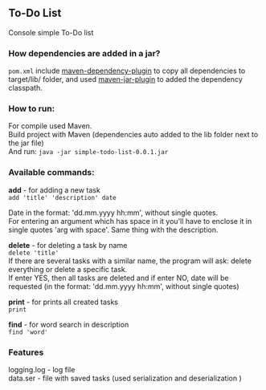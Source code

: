 ## To-Do List
Console simple To-Do list   

### How dependencies are added in a jar?   
`pom.xml` include [maven-dependency-plugin](https://github.com/apache/maven-dependency-plugin) to copy all dependencies to target/lib/ folder, and used [maven-jar-plugin](https://github.com/apache/maven-jar-plugin) to added the dependency classpath.

### How to run:   
For compile used Maven.   
Build project with Maven (dependencies auto added to the lib folder next to the jar file)   
And run: `java -jar simple-todo-list-0.0.1.jar`

### Available commands:  
**add** - for adding a new task  
`add 'title' 'description' date`   

Date in the format: 'dd.mm.yyyy hh:mm', without single quotes.   
For entering an argument which has space in it you'll have to enclose it in single quotes 'arg with space'. 
Same thing with the description.

**delete** - for deleting a task by name   
`delete 'title'`   
If there are several tasks with a similar name, the program will ask: delete everything or delete a specific task.  
If enter YES, then all tasks are deleted and if enter NO, date will be requested (in the format: 'dd.mm.yyyy hh:mm', without single quotes)


**print** - for prints all created tasks   
`print`  

**find** - for word search in description   
`find 'word'`   
 
### Features
logging.log - log file   
data.ser - file with saved tasks (used serialization and deserialization )
